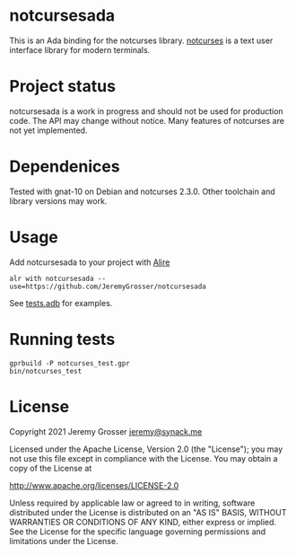 # notcursesada
This is an Ada binding for the notcurses library. [notcurses](https://notcurses.com/) is a text user interface library for modern terminals.

# Project status
notcursesada is a work in progress and should not be used for production code. The API may change without notice. Many features of notcurses are not yet implemented.

# Dependenices
Tested with gnat-10 on Debian and notcurses 2.3.0. Other toolchain and library versions may work.

# Usage
Add notcursesada to your project with [Alire](https://alire.ada.dev/)

    alr with notcursesada --use=https://github.com/JeremyGrosser/notcursesada

See [tests.adb](tests/tests.adb) for examples.

# Running tests

    gprbuild -P notcurses_test.gpr
    bin/notcurses_test

# License
Copyright 2021 Jeremy Grosser <jeremy@synack.me>

Licensed under the Apache License, Version 2.0 (the "License");
you may not use this file except in compliance with the License.
You may obtain a copy of the License at

   http://www.apache.org/licenses/LICENSE-2.0

Unless required by applicable law or agreed to in writing, software
distributed under the License is distributed on an "AS IS" BASIS,
WITHOUT WARRANTIES OR CONDITIONS OF ANY KIND, either express or implied.
See the License for the specific language governing permissions and
limitations under the License.
